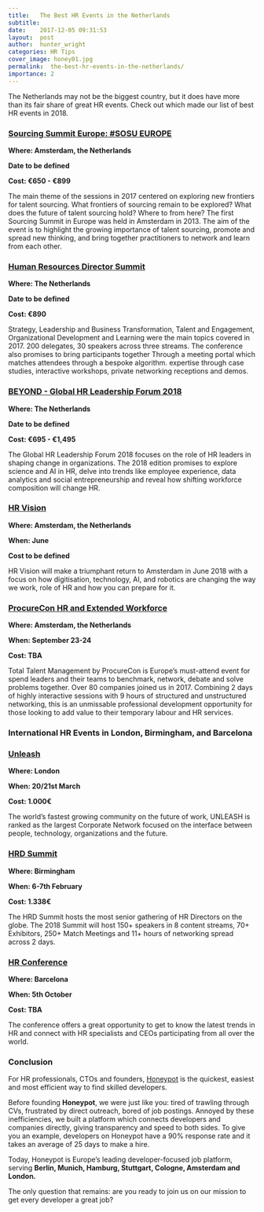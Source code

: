 ```yaml
---
title:   The Best HR Events in the Netherlands
subtitle:
date:    2017-12-05 09:31:53
layout:  post
author:  hunter_wright
categories: HR Tips
cover_image: honey01.jpg
permalink:  the-best-hr-events-in-the-netherlands/
importance: 2
---
```

The Netherlands may not be the biggest country, but it does have more than its fair share of great HR events. Check out which made our list of best HR events in 2018.   

<!--more-->

### [Sourcing Summit Europe: #SOSU EUROPE](https://www.sosueurope.com/)

**Where: Amsterdam, the Netherlands**

**Date to be defined**

**Cost: €650 - €899**

The main theme of the sessions in 2017 centered on exploring new frontiers for  talent sourcing. What frontiers of sourcing remain to be explored? What does the future of talent sourcing hold? Where to from here? The first Sourcing Summit in Europe was held in Amsterdam in 2013. The aim of the event is to highlight the growing importance of talent sourcing, promote and spread new thinking, and bring together practitioners to network and learn from each other.


### [Human Resources Director Summit]( https://www.hrdsummit.eu/contact/)

**Where: The Netherlands**

**Date to be defined**

**Cost: €890**

Strategy, Leadership and Business Transformation, Talent and Engagement, Organizational Development and Learning were the main topics covered in 2017.  200 delegates, 30 speakers across three streams. The conference also promises to bring participants together Through a meeting portal which matches attendees through a bespoke algorithm. expertise through case studies, interactive workshops, private networking receptions and demos.

### [BEYOND - Global HR Leadership Forum 2018](http://www.beyondhrforum.com/)

**Where: The Netherlands**

**Date to be defined**

**Cost: €695 - €1,495**

The Global HR Leadership Forum 2018 focuses on the role of HR leaders in shaping change in organizations. The 2018 edition promises to explore science and AI in HR, delve into trends like employee experience, data analytics and social entrepreneurship and reveal how shifting workforce composition will change HR. 


### [HR Vision](https://www.hrvisionevent.com/amsterdam/)

**Where: Amsterdam, the Netherlands**

**When: June**

**Cost to be defined**

HR Vision will make a triumphant return to Amsterdam in June 2018 with a focus on how digitisation, technology, AI, and robotics are changing the way we work, role of HR and how you can prepare for it.

### [ProcureCon HR and Extended Workforce](https://procureconhr.wbresearch.com/)

**Where: Amsterdam, the Netherlands**

**When: September 23-24**

**Cost: TBA**

Total Talent Management by ProcureCon is Europe’s must-attend event for spend leaders and their teams to benchmark, network, debate and solve problems together. Over 80 companies joined us in 2017. Combining 2 days of highly interactive sessions with 9 hours of structured and unstructured networking, this is an unmissable professional development opportunity for those looking to add value to their temporary labour and HR services.

### International HR Events in London, Birmingham, and Barcelona

### [Unleash](http://www.unleashgroup.io/london/tickets)

**Where: London**

**When: 20/21st March**

**Cost: 1.000€**

The world’s fastest growing community on the future of work, UNLEASH is ranked as the largest Corporate Network focused on the interface between people, technology, organizations and the future.

### [HRD Summit](https://www.hrdsummit.com)

**Where: Birmingham**

**When: 6-7th February**

**Cost: 1.338€**

The HRD Summit hosts the most senior gathering of HR Directors on the globe. The 2018 Summit will host 150+ speakers in 8 content streams, 70+ Exhibitors, 250+ Match Meetings and 11+ hours of networking spread across 2 days.

### [HR Conference](https://www.hrconferencebarcelona.com/)

**Where: Barcelona**

**When: 5th October**

**Cost: TBA**

The conference offers a great opportunity to get to know the latest trends in HR and connect with HR specialists and CEOs participating from all over the world.

### Conclusion

For HR professionals, CTOs and founders, [Honeypot](https://www.honeypot.io/lp/join) is the quickest, easiest and most efficient way to find skilled developers. 

Before founding **Honeypot**, we were just like you: tired of trawling through CVs, frustrated by direct outreach, bored of job postings. Annoyed by these inefficiencies, we built a platform which connects developers and companies directly, giving transparency and speed to both sides. To give you an example, developers on Honeypot have a 90% response rate and it takes an average of 25 days to make a hire. 

Today, Honeypot is Europe’s leading developer-focused job platform, serving **Berlin, Munich, Hamburg, Stuttgart, Cologne, Amsterdam and London.** 

The only question that remains: are you ready to join us on our mission to get every developer a great job?
